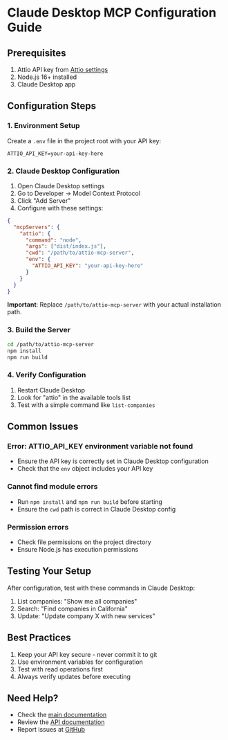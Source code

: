 # Claude Desktop MCP Configuration Guide

## Prerequisites

1. Attio API key from [Attio settings](https://app.attio.com/settings)
2. Node.js 16+ installed
3. Claude Desktop app

## Configuration Steps

### 1. Environment Setup

Create a `.env` file in the project root with your API key:
```
ATTIO_API_KEY=your-api-key-here
```

### 2. Claude Desktop Configuration

1. Open Claude Desktop settings
2. Go to Developer → Model Context Protocol
3. Click "Add Server"
4. Configure with these settings:

```json
{
  "mcpServers": {
    "attio": {
      "command": "node",
      "args": ["dist/index.js"],
      "cwd": "/path/to/attio-mcp-server",
      "env": {
        "ATTIO_API_KEY": "your-api-key-here"
      }
    }
  }
}
```

**Important**: Replace `/path/to/attio-mcp-server` with your actual installation path.

### 3. Build the Server

```bash
cd /path/to/attio-mcp-server
npm install
npm run build
```

### 4. Verify Configuration

1. Restart Claude Desktop
2. Look for "attio" in the available tools list
3. Test with a simple command like `list-companies`

## Common Issues

### Error: ATTIO_API_KEY environment variable not found
- Ensure the API key is correctly set in Claude Desktop configuration
- Check that the `env` object includes your API key

### Cannot find module errors
- Run `npm install` and `npm run build` before starting
- Ensure the `cwd` path is correct in Claude Desktop config

### Permission errors
- Check file permissions on the project directory
- Ensure Node.js has execution permissions

## Testing Your Setup

After configuration, test with these commands in Claude Desktop:

1. List companies: "Show me all companies"
2. Search: "Find companies in California"
3. Update: "Update company X with new services"

## Best Practices

1. Keep your API key secure - never commit it to git
2. Use environment variables for configuration
3. Test with read operations first
4. Always verify updates before executing

## Need Help?

- Check the [main documentation](../README.md)
- Review the [API documentation](./api/api-overview.md)
- Report issues at [GitHub](https://github.com/kesslerio/attio-mcp-server/issues)